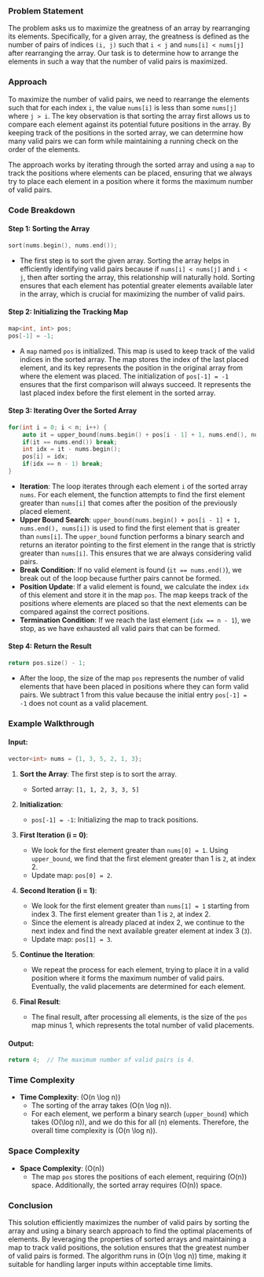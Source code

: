### Problem Statement

The problem asks us to maximize the greatness of an array by rearranging its elements. Specifically, for a given array, the greatness is defined as the number of pairs of indices `(i, j)` such that `i < j` and `nums[i] < nums[j]` after rearranging the array. Our task is to determine how to arrange the elements in such a way that the number of valid pairs is maximized.

### Approach

To maximize the number of valid pairs, we need to rearrange the elements such that for each index `i`, the value `nums[i]` is less than some `nums[j]` where `j > i`. The key observation is that sorting the array first allows us to compare each element against its potential future positions in the array. By keeping track of the positions in the sorted array, we can determine how many valid pairs we can form while maintaining a running check on the order of the elements.

The approach works by iterating through the sorted array and using a `map` to track the positions where elements can be placed, ensuring that we always try to place each element in a position where it forms the maximum number of valid pairs.

### Code Breakdown

#### Step 1: Sorting the Array
```cpp
sort(nums.begin(), nums.end());
```
- The first step is to sort the given array. Sorting the array helps in efficiently identifying valid pairs because if `nums[i] < nums[j]` and `i < j`, then after sorting the array, this relationship will naturally hold. Sorting ensures that each element has potential greater elements available later in the array, which is crucial for maximizing the number of valid pairs.

#### Step 2: Initializing the Tracking Map
```cpp
map<int, int> pos;
pos[-1] = -1;
```
- A `map` named `pos` is initialized. This map is used to keep track of the valid indices in the sorted array. The map stores the index of the last placed element, and its key represents the position in the original array from where the element was placed. The initialization of `pos[-1] = -1` ensures that the first comparison will always succeed. It represents the last placed index before the first element in the sorted array.

#### Step 3: Iterating Over the Sorted Array
```cpp
for(int i = 0; i < n; i++) {
    auto it = upper_bound(nums.begin() + pos[i - 1] + 1, nums.end(), nums[i]);
    if(it == nums.end()) break;
    int idx = it - nums.begin();
    pos[i] = idx;
    if(idx == n - 1) break;
}
```
- **Iteration**: The loop iterates through each element `i` of the sorted array `nums`. For each element, the function attempts to find the first element greater than `nums[i]` that comes after the position of the previously placed element.
- **Upper Bound Search**: `upper_bound(nums.begin() + pos[i - 1] + 1, nums.end(), nums[i])` is used to find the first element that is greater than `nums[i]`. The `upper_bound` function performs a binary search and returns an iterator pointing to the first element in the range that is strictly greater than `nums[i]`. This ensures that we are always considering valid pairs.
- **Break Condition**: If no valid element is found (`it == nums.end()`), we break out of the loop because further pairs cannot be formed.
- **Position Update**: If a valid element is found, we calculate the index `idx` of this element and store it in the map `pos`. The map keeps track of the positions where elements are placed so that the next elements can be compared against the correct positions.
- **Termination Condition**: If we reach the last element (`idx == n - 1`), we stop, as we have exhausted all valid pairs that can be formed.

#### Step 4: Return the Result
```cpp
return pos.size() - 1;
```
- After the loop, the size of the map `pos` represents the number of valid elements that have been placed in positions where they can form valid pairs. We subtract 1 from this value because the initial entry `pos[-1] = -1` does not count as a valid placement.

### Example Walkthrough

#### Input:
```cpp
vector<int> nums = {1, 3, 5, 2, 1, 3};
```
1. **Sort the Array**: The first step is to sort the array.
   - Sorted array: `[1, 1, 2, 3, 3, 5]`
   
2. **Initialization**:
   - `pos[-1] = -1`: Initializing the map to track positions.
   
3. **First Iteration (i = 0)**:
   - We look for the first element greater than `nums[0] = 1`. Using `upper_bound`, we find that the first element greater than 1 is `2`, at index 2.
   - Update map: `pos[0] = 2`.

4. **Second Iteration (i = 1)**:
   - We look for the first element greater than `nums[1] = 1` starting from index 3. The first element greater than 1 is `2`, at index 2.
   - Since the element is already placed at index 2, we continue to the next index and find the next available greater element at index 3 (`3`).
   - Update map: `pos[1] = 3`.

5. **Continue the Iteration**:
   - We repeat the process for each element, trying to place it in a valid position where it forms the maximum number of valid pairs. Eventually, the valid placements are determined for each element.

6. **Final Result**:
   - The final result, after processing all elements, is the size of the `pos` map minus 1, which represents the total number of valid placements.

#### Output:
```cpp
return 4;  // The maximum number of valid pairs is 4.
```

### Time Complexity

- **Time Complexity**: \(O(n \log n)\)
  - The sorting of the array takes \(O(n \log n)\).
  - For each element, we perform a binary search (`upper_bound`) which takes \(O(\log n)\), and we do this for all \(n\) elements. Therefore, the overall time complexity is \(O(n \log n)\).

### Space Complexity

- **Space Complexity**: \(O(n)\)
  - The map `pos` stores the positions of each element, requiring \(O(n)\) space. Additionally, the sorted array requires \(O(n)\) space.

### Conclusion

This solution efficiently maximizes the number of valid pairs by sorting the array and using a binary search approach to find the optimal placements of elements. By leveraging the properties of sorted arrays and maintaining a map to track valid positions, the solution ensures that the greatest number of valid pairs is formed. The algorithm runs in \(O(n \log n)\) time, making it suitable for handling larger inputs within acceptable time limits.